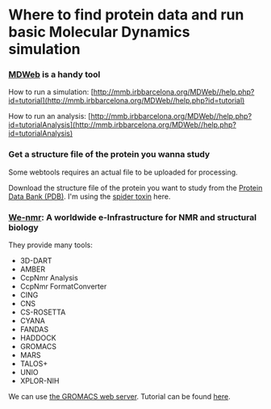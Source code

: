 # Where to find protein data and run basic Molecular Dynamics simulation

### [MDWeb](http://mmb.irbbarcelona.org/MDWeb/) is a handy tool

How to run a simulation: [http://mmb.irbbarcelona.org/MDWeb//help.php?id=tutorial](http://mmb.irbbarcelona.org/MDWeb//help.php?id=tutorial)

How to run an analysis: [http://mmb.irbbarcelona.org/MDWeb//help.php?id=tutorialAnalysis](http://mmb.irbbarcelona.org/MDWeb//help.php?id=tutorialAnalysis)

### Get a structure file of the protein you wanna study

Some webtools requires an actual file to be uploaded for processing.

Download the structure file of the protein you want to study from the [Protein Data Bank \(PDB\)](http://www.rcsb.org/pdb/home/home.do). I'm using the [spider toxin](http://www.rcsb.org/pdb/explore.do?structureId=1OMB) here.

### [We-nmr](http://www.wenmr.eu/wenmr/): A worldwide e-Infrastructure for NMR and structural biology

They provide many tools:

* 3D-DART
* AMBER 
* CcpNmr Analysis
* CcpNmr FormatConverter
* CING
* CNS
* CS-ROSETTA 
* CYANA
* FANDAS
* HADDOCK
* GROMACS
* MARS
* TALOS+
* UNIO
* XPLOR-NIH

We can use [the GROMACS web server](http://haddock.science.uu.nl/enmr/services/GROMACS/main.php). Tutorial can be found [here](https://www.wenmr.eu/wenmr/md-simulations-using-gromacs-web-server).

